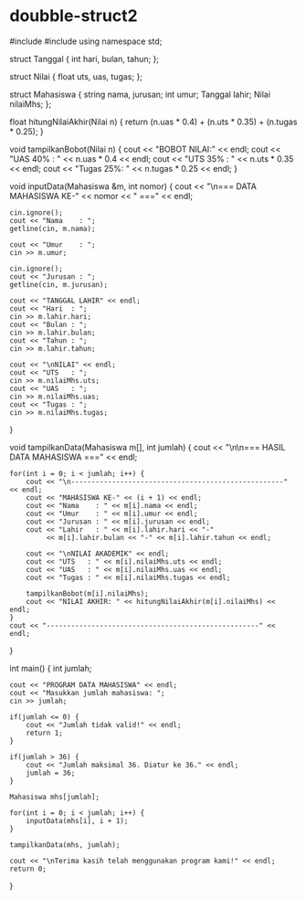 # doubble-struct2
#include <iostream>
#include <string>
using namespace std;

struct Tanggal {
    int hari, bulan, tahun;
};

struct Nilai {
    float uts, uas, tugas;
};

struct Mahasiswa {
    string nama, jurusan;
    int umur;
    Tanggal lahir;
    Nilai nilaiMhs;
};

float hitungNilaiAkhir(Nilai n) {
    return (n.uas * 0.4) + (n.uts * 0.35) + (n.tugas * 0.25);
}

void tampilkanBobot(Nilai n) {
    cout << "BOBOT NILAI:" << endl;
    cout << "UAS 40%  : " << n.uas * 0.4 << endl;
    cout << "UTS 35%  : " << n.uts * 0.35 << endl;
    cout << "Tugas 25%: " << n.tugas * 0.25 << endl;
}

void inputData(Mahasiswa &m, int nomor) {
    cout << "\n=== DATA MAHASISWA KE-" << nomor << " ===" << endl;

    cin.ignore();
    cout << "Nama    : ";
    getline(cin, m.nama);

    cout << "Umur    : ";
    cin >> m.umur;

    cin.ignore();
    cout << "Jurusan : ";
    getline(cin, m.jurusan);

    cout << "TANGGAL LAHIR" << endl;
    cout << "Hari  : ";
    cin >> m.lahir.hari;
    cout << "Bulan : ";
    cin >> m.lahir.bulan;
    cout << "Tahun : ";
    cin >> m.lahir.tahun;

    cout << "\nNILAI" << endl;
    cout << "UTS   : ";
    cin >> m.nilaiMhs.uts;
    cout << "UAS   : ";
    cin >> m.nilaiMhs.uas;
    cout << "Tugas : ";
    cin >> m.nilaiMhs.tugas;
}

void tampilkanData(Mahasiswa m[], int jumlah) {
    cout << "\n\n=== HASIL DATA MAHASISWA ===" << endl;

    for(int i = 0; i < jumlah; i++) {
        cout << "\n----------------------------------------------------" << endl;
        cout << "MAHASISWA KE-" << (i + 1) << endl;
        cout << "Nama    : " << m[i].nama << endl;
        cout << "Umur    : " << m[i].umur << endl;
        cout << "Jurusan : " << m[i].jurusan << endl;
        cout << "Lahir   : " << m[i].lahir.hari << "-"
             << m[i].lahir.bulan << "-" << m[i].lahir.tahun << endl;

        cout << "\nNILAI AKADEMIK" << endl;
        cout << "UTS   : " << m[i].nilaiMhs.uts << endl;
        cout << "UAS   : " << m[i].nilaiMhs.uas << endl;
        cout << "Tugas : " << m[i].nilaiMhs.tugas << endl;

        tampilkanBobot(m[i].nilaiMhs);
        cout << "NILAI AKHIR: " << hitungNilaiAkhir(m[i].nilaiMhs) << endl;
    }
    cout << "----------------------------------------------------" << endl;
}

int main() {
    int jumlah;

    cout << "PROGRAM DATA MAHASISWA" << endl;
    cout << "Masukkan jumlah mahasiswa: ";
    cin >> jumlah;

    if(jumlah <= 0) {
        cout << "Jumlah tidak valid!" << endl;
        return 1;
    }

    if(jumlah > 36) {
        cout << "Jumlah maksimal 36. Diatur ke 36." << endl;
        jumlah = 36;
    }

    Mahasiswa mhs[jumlah];

    for(int i = 0; i < jumlah; i++) {
        inputData(mhs[i], i + 1);
    }

    tampilkanData(mhs, jumlah);

    cout << "\nTerima kasih telah menggunakan program kami!" << endl;
    return 0;
}
